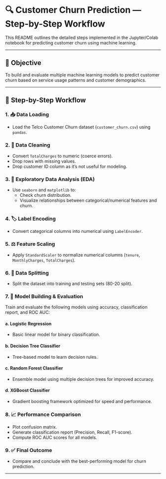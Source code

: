 # 🔍 Customer Churn Prediction — Step-by-Step Workflow

This README outlines the detailed steps implemented in the Jupyter/Colab notebook for predicting customer churn using machine learning.

---

## 📌 Objective

To build and evaluate multiple machine learning models to predict customer churn based on service usage patterns and customer demographics.

---

## 🧪 Step-by-Step Workflow

### 1. 📥 Data Loading
- Load the Telco Customer Churn dataset (`customer_churn.csv`) using `pandas`.

### 2. 🧹 Data Cleaning
- Convert `TotalCharges` to numeric (coerce errors).
- Drop rows with missing values.
- Drop customer ID column as it’s not useful for modeling.

### 3. 🧮 Exploratory Data Analysis (EDA)
- Use `seaborn` and `matplotlib` to:
  - Check churn distribution.
  - Visualize relationships between categorical/numerical features and churn.

### 4. 🏷️ Label Encoding
- Convert categorical columns into numerical using `LabelEncoder`.

### 5. ⚖️ Feature Scaling
- Apply `StandardScaler` to normalize numerical columns (`tenure`, `MonthlyCharges`, `TotalCharges`).

### 6. 🔀 Data Splitting
- Split the dataset into training and testing sets (80-20 split).

### 7. 🤖 Model Building & Evaluation
Train and evaluate the following models using accuracy, classification report, and ROC AUC:

#### a. Logistic Regression
- Basic linear model for binary classification.

#### b. Decision Tree Classifier
- Tree-based model to learn decision rules.

#### c. Random Forest Classifier
- Ensemble model using multiple decision trees for improved accuracy.

#### d. XGBoost Classifier
- Gradient boosting framework optimized for speed and performance.

### 8. 📈 Performance Comparison
- Plot confusion matrix.
- Generate classification report (Precision, Recall, F1-score).
- Compute ROC AUC scores for all models.

### 9. ✅ Final Outcome
- Compare and conclude with the best-performing model for churn prediction.

---
